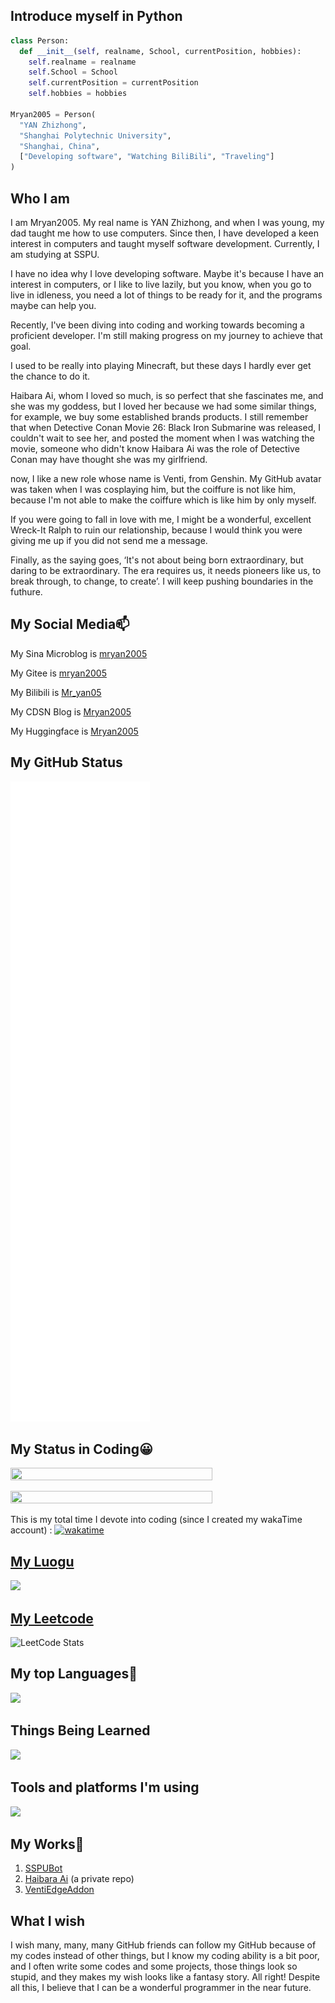 ## Introduce myself in Python

```python
class Person:
  def __init__(self, realname, School, currentPosition, hobbies):
    self.realname = realname
    self.School = School
    self.currentPosition = currentPosition
    self.hobbies = hobbies

Mryan2005 = Person(
  "YAN Zhizhong",
  "Shanghai Polytechnic University",
  "Shanghai, China",
  ["Developing software", "Watching BiliBili", "Traveling"]
)
```

## Who I am

I am Mryan2005. My real name is YAN Zhizhong, and when I was young, my dad taught me how to use computers. Since then, I have developed a keen interest in computers and taught myself software development. Currently, I am studying at SSPU.

I have no idea why I love developing software. Maybe it's because I have an interest in computers, or I like to live lazily, but you know, when you go to live in idleness, you need a lot of things to be ready for it, and  the programs maybe can help you.

Recently, I've been diving into coding and working towards becoming a proficient developer. I'm still making progress on my journey to achieve that goal.

I used to be really into playing Minecraft, but these days I hardly ever get the chance to do it.

Haibara Ai, whom I loved so much, is so perfect that she fascinates me, and she was my goddess, but I loved her because we had some similar things, for example, we buy some established brands products. I still remember that when Detective Conan Movie 26: Black Iron Submarine was released, I couldn't wait to see her, and posted the moment when I was watching the movie, someone who didn't know Haibara Ai was the role of Detective Conan may have thought she was my girlfriend.

now, I like a new role whose name is Venti, from Genshin. My GitHub avatar was taken when I was cosplaying him, but the coiffure is not like him, because I'm not able to make the coiffure which is like him by only myself.

If you were going to fall in love with me, I might be a wonderful, excellent Wreck-It Ralph to ruin our relationship, because I would think you were giving me up if you did not send me a message.

Finally, as the saying goes, ‘It's not about being born extraordinary, but daring to be extraordinary. The era requires us, it needs pioneers like us, to break through, to change, to create’. I will keep pushing boundaries in the futhure.

## My Social Media📫
My Sina Microblog is [mryan2005](https://weibo.com/mryan2005)

My Gitee is [mryan2005](https://gitee.com/Mryan2005)

My Bilibili is [Mr_yan05](https://space.bilibili.com/372328307)

My CDSN Blog is [Mryan2005](https://blog.csdn.net/qq_21739599?spm=1000.2115.3001.5343)

My Huggingface is [Mryan2005](https://huggingface.co/Mryan2005)


## My GitHub Status

<img src="/github-metrics.svg"></img>

## My Status in Coding😀

<img height=80% width=80% src="https://github-readme-activity-graph.vercel.app/graph?username=Mryan2005&theme=github-compact&hide_border=true&area=true" />

<!--<img src="https://github-readme-stats.vercel.app/api/wakatime?username=Mryan2005"></img>-->

<img height=80% width=80% src="https://wakatime.com/share/@Mryan2005/86354979-2142-466b-b10d-e4927dedf688.svg"></img>

This is my total time I devote into coding (since I created my wakaTime account) : [![wakatime](https://wakatime.com/badge/user/aa8df3f1-fb84-4e5f-972c-a799978f737d.svg)](https://wakatime.com/@aa8df3f1-fb84-4e5f-972c-a799978f737d)

## [My Luogu](https://www.luogu.com.cn/user/1412483)

![](https://api.jerryz.com.cn/practice?id=1412483&hide_title=true&disable_cache=true)

## [My Leetcode](https://leetcode.cn/u/mryan2005/)

![LeetCode Stats](https://leetcard.jacoblin.cool/Mryan2005?theme=light&font=Caudex&ext=activity&site=cn)

## My top Languages📄

<img src="https://skillicons.dev/icons?i=c,cpp,python,bash,md" />

## Things Being Learned

<img src="https://skillicons.dev/icons?i=c,cpp,python,bash,cmake,githubactions,java,matlab,mysql,opencv,py,pytorch,mysql,unreal,md,html,vim,ubuntu" />

## Tools and platforms I'm using

<img src="https://skillicons.dev/icons?i=docker,git,windows,ubuntu,apple,clion,cloudflare,github,gitlab,githubactions,opencv,phpstorm,pycharm,py,pytorch,vercel,vscode,unreal,tensorflow,mysql,md,anaconda,vim" />

## My Works💾
1. [SSPUBot](https://github.com/Mryan2005/SSPU-Bot)
2. [Haibara Ai](https://github.com/Mryan2005/Haibara-Ai) (a private repo)
3. [VentiEdgeAddon](https://github.com/Mryan2005/VentiEdgeAddon)
 
## What I wish

I wish many, many, many GitHub friends can follow my GitHub because of my codes instead of other things, but I know my coding ability is a bit poor, and I often write some codes and some projects, those things look so stupid, and they makes my wish looks like a fantasy story. All right! Despite all this, I believe that I can be a wonderful programmer in the near future.

<!--
**Mryan2005/Mryan2005** is a ✨ _special_ ✨ repository because its `README.md` (this file) appears on your GitHub profile.

Here are some ideas to get started:

- 🔭 I’m currently working on ...
- 🌱 I’m currently learning ...
- 👯 I’m looking to collaborate on ...
- 🤔 I’m looking for help with ...
- 💬 Ask me about ...
- 📫 How to reach me: ...
- 😄 Pronouns: ...
- ⚡ Fun fact: ...
-->
